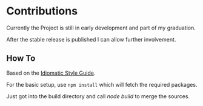 Contributions
=============

Currently the Project is still in early development and part of my graduation.

After the stable release is published I can allow further involvement.


## How To

Based on the [Idiomatic Style Guide](https://github.com/rwldrn/idiomatic.js).

For the basic setup, use ```npm install``` which will fetch the required packages.

Just got into the build directory and call _node build_ to merge the sources.
